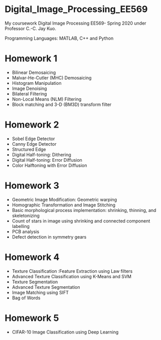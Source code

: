 # Digital_Image_Processing_EE569
My coursework Digital Image Processing EE569- Spring 2020 under Professor C.-C. Jay Kuo.

Programming Languages: MATLAB, C++ and Python

# Homework 1
  * Bilinear Demosaicing
  * Malvar-He-Cutler (MHC) Demosaicing
  * Histogram Manipulation
  * Image Denoising
  * Bilateral Filtering
  * Non-Local Means (NLM) Filtering
  * Block matching and 3-D (BM3D) transform filter

# Homework 2
  * Sobel Edge Detector
  * Canny Edge Detector
  * Structured Edge
  * Digital Half-toning: Dithering
  * Digital Half-toning: Error Diffusion
  * Color Halftoning with Error Diffusion  

# Homework 3
  * Geometric Image Modification: Geometric warping
  * Homographic Transformation and Image Stitching
  * Basic morphological process implementation: shrinking, thinning, and skeletonizing
  * Count of stars in image using shrinking and connected component labelling
  * PCB analysis
  * Defect detection in symmetry gears

# Homework 4
  * Texture Classification :Feature Extraction using Law filters
  * Advanced Texture Classification using K-Means and SVM
  * Texture Segmentation
  * Advanced Texture Segmentation
  * Image Matching using SIFT
  * Bag of Words
  
# Homework 5
  * CIFAR-10 Image Classification using Deep Learning
  
